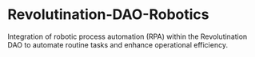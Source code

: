 # Revolutination-DAO-Robotics
Integration of robotic process automation (RPA) within the Revolutination DAO to automate routine tasks and enhance operational efficiency.
